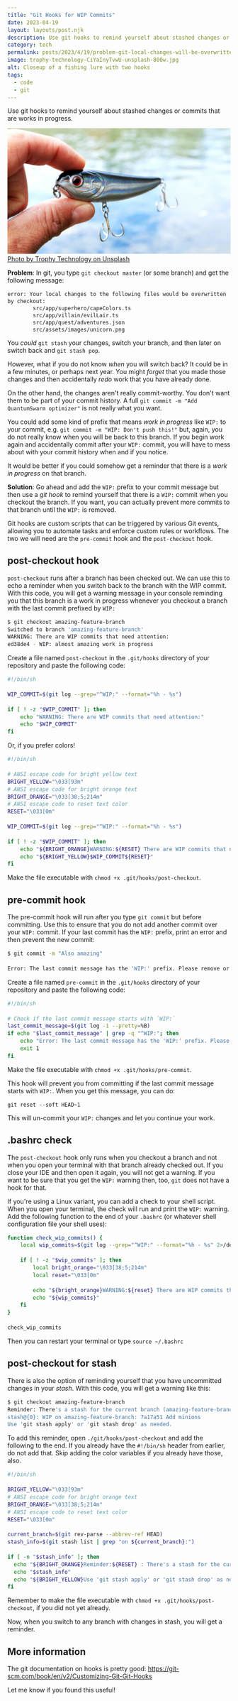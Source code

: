 ```yaml
---
title: "Git Hooks for WIP Commits"
date: 2023-04-19
layout: layouts/post.njk
description: Use git hooks to remind yourself about stashed changes or commits that are works in progress.
category: tech
permalink: posts/2023/4/19/problem-git-local-changes-will-be-overwritten-but-you-do-not-want-to-git-stash/index.html
image: trophy-technology-CiYaInyTvwU-unsplash-800w.jpg
alt: Closeup of a fishing lure with two hooks
tags:
  - code
  - git
---
```


Use git hooks to remind yourself about stashed changes or commits that are works in progress.

![Closeup of a fishing lure with two hooks](/images/trophy-technology-CiYaInyTvwU-unsplash.jpg) [Photo by Trophy Technology on Unsplash](https://unsplash.com/es/@trophytechnology?utm_source=unsplash&utm_medium=referral&utm_content=creditCopyText)

**Problem**: In git, you type `git checkout master` (or some branch) and get the following message:

```text
error: Your local changes to the following files would be overwritten by checkout:
        src/app/superhero/capeColors.ts
        src/app/villain/evilLair.ts
        src/app/quest/adventures.json
        src/assets/images/unicorn.png
```

You _could_ `git stash` your changes, switch your branch, and then later on switch back and `git stash pop`.

However, what if you do not know _when_ you will switch back? It could be in a few minutes, or perhaps next year. You might _forget_ that you made those changes and then accidentally _redo_ work that you have already done.

On the other hand, the changes aren't really commit-worthy. You don't want them to be part of your commit history. A full `git commit -m "Add QuantumSwarm optimizer"` is not really what you want.

You could add some kind of prefix that means _work in progress_ like `WIP:` to your commit, e.g. `git commit -m "WIP: Don't push this!"` but, again, you do not really know when you will be back to this branch. If you begin work again and accidentally commit after your `WIP:` commit, you will have to mess about with your commit history when and if you notice.

It would be better if you could somehow get a reminder that there is a _work in progress_ on that branch.

**Solution**: Go ahead and add the `WIP:` prefix to your commit message but then use a _git hook_ to remind yourself that there is a `WIP:` commit when you checkout the branch. If you want, you can actually prevent more commits to that branch until the `WIP:` is removed.

Git hooks are custom scripts that can be triggered by various Git events, allowing you to automate tasks and enforce custom rules or workflows. The two we will need are the `pre-commit` hook and the `post-checkout` hook.

## post-checkout hook

`post-checkout` runs after a branch has been checked out. We can use this to echo a reminder when you switch back to the branch with the WIP commit. With this code, you will get a warning message in your console reminding you that this branch is a work in progress whenever you checkout a branch with the last commit prefixed by `WIP:`

```bash
$ git checkout amazing-feature-branch
Switched to branch 'amazing-feature-branch'
WARNING: There are WIP commits that need attention:
ed38de4 - WIP: almost amazing work in progress
```

Create a file named `post-checkout` in the `.git/hooks` directory of your repository and paste the following code:

```bash
#!/bin/sh

WIP_COMMIT=$(git log --grep="^WIP:" --format="%h - %s")

if [ ! -z "$WIP_COMMIT" ]; then
    echo "WARNING: There are WIP commits that need attention:"
    echo "$WIP_COMMIT"
fi
```

Or, if you prefer colors!

```bash
#!/bin/sh

# ANSI escape code for bright yellow text
BRIGHT_YELLOW="\033[93m"
# ANSI escape code for bright orange text
BRIGHT_ORANGE="\033[38;5;214m"
# ANSI escape code to reset text color
RESET="\033[0m"

WIP_COMMIT=$(git log --grep="^WIP:" --format="%h - %s")

if [ ! -z "$WIP_COMMIT" ]; then
    echo "${BRIGHT_ORANGE}WARNING:${RESET} There are WIP commits that need attention:"
    echo "${BRIGHT_YELLOW}$WIP_COMMIT${RESET}"
fi
```

Make the file executable with `chmod +x .git/hooks/post-checkout`.

## pre-commit hook

The pre-commit hook will run after you type `git commit` but before committing. Use this to ensure that you do not add another commit over your `WIP:` commit. If your last commit has the `WIP:` prefix, print an error and then prevent the new commit:

```bash
$ git commit -m "Also amazing"

Error: The last commit message has the 'WIP:' prefix. Please remove or amend the commit before proceeding.
```

Create a file named `pre-commit` in the `.git/hooks` directory of your repository and paste the following code:

```bash
#!/bin/sh

# Check if the last commit message starts with `WIP:`
last_commit_message=$(git log -1 --pretty=%B)
if echo "$last_commit_message" | grep -q "^WIP:"; then
    echo "Error: The last commit message has the 'WIP:' prefix. Please remove or amend the commit before proceeding."
    exit 1
fi
```

Make the file executable with `chmod +x .git/hooks/pre-commit`.

This hook will prevent you from committing if the last commit message starts with `WIP:`. When you get this message, you can do:

```
git reset --soft HEAD~1
```

This will un-commit your `WIP:` changes and let you continue your work.

## .bashrc check

The `post-checkout` hook only runs when you checkout a branch and not when you open your terminal with that branch already checked out. If you close your IDE and then open it again, you will not get a warning. If you want to be sure that you get the `WIP:` warning then, too, `git` does not have a hook for that.

If you're using a Linux variant, you can add a check to your shell script. When you open your terminal, the check will run and print the `WIP:` warning. Add the following function to the end of your `.bashrc` (or whatever shell configuration file your shell uses):

```bash
function check_wip_commits() {
    local wip_commits=$(git log --grep="^WIP:" --format="%h - %s" 2>/dev/null)

    if [ ! -z "$wip_commits" ]; then
        local bright_orange="\033[38;5;214m"
        local reset="\033[0m"

        echo "${bright_orange}WARNING:${reset} There are WIP commits that need attention:"
        echo "${wip_commits}"
    fi
}

check_wip_commits
```

Then you can restart your terminal or type `source ~/.bashrc`

## post-checkout for stash

There is also the option of reminding yourself that you have uncommitted changes in your _stash_. With this code, you will get a warning like this:

```bash
$ git checkout amazing-feature-branch
Reminder: There's a stash for the current branch (amazing-feature-branch):
stash@{0}: WIP on amazing-feature-branch: 7a17a51 Add minions
Use 'git stash apply' or 'git stash drop' as needed.
```

To add this reminder, open `./git/hooks/post-checkout` and add the following to the end. If you already have the `#!/bin/sh` header from earlier, do not add that. Skip adding the color variables if you already have those, also.

```bash
#!/bin/sh

BRIGHT_YELLOW="\033[93m"
# ANSI escape code for bright orange text
BRIGHT_ORANGE="\033[38;5;214m"
# ANSI escape code to reset text color
RESET="\033[0m"

current_branch=$(git rev-parse --abbrev-ref HEAD)
stash_info=$(git stash list | grep "on ${current_branch}:")

if [ -n "$stash_info" ]; then
  echo "${BRIGHT_ORANGE}Reminder:${RESET} : There's a stash for the current branch ($current_branch)"
  echo "$stash_info"
  echo "${BRIGHT_YELLOW}Use 'git stash apply' or 'git stash drop' as needed.${RESET}"
fi
```

Remember to make the file executable with `chmod +x .git/hooks/post-checkout`, if you did not yet already.

Now, when you switch to any branch with changes in stash, you will get a reminder.

## More information

The git documentation on hooks is pretty good: <https://git-scm.com/book/en/v2/Customizing-Git-Git-Hooks>

Let me know if you found this useful!
